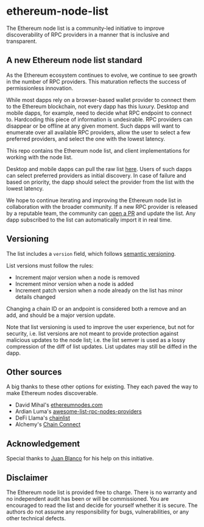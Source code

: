 # ethereum-node-list

The Ethereum node list is a community-led initiative to improve discoverability of RPC providers in a manner that is inclusive and transparent.

## A new Ethereum node list standard

As the Ethereum ecosystem continues to evolve, we continue to see growth in the number of RPC providers. This maturation reflects the success of permissionless innovation.

While most dapps rely on a browser-based wallet provider to connect them to the Ethereum blockchain, not every dapp has this luxury. Desktop and mobile dapps, for example, need to decide what RPC endpoint to connect to. Hardcoding this piece of information is undesirable. RPC providers can disappear or be offline at any given moment. Such dapps will want to enumerate over all available RPC providers, allow the user to select a few preferred providers, and select the one with the lowest latency.

This repo contains the Ethereum node list, and client implementations for working with the node list.

Desktop and mobile dapps can pull the raw list [here](https://raw.githubusercontent.com/svanas/ethereum-node-list/main/ethereum-node-list.json). Users of such dapps can select preferred providers as initial discovery. In case of failure and based on priority, the dapp should select the provider from the list with the lowest latency.

We hope to continue iterating and improving the Ethereum node list in collaboration with the broader community. If a new RPC provider is released by a reputable team, the community can [open a PR](https://github.com/svanas/ethereum-node-list/pulls) and update the list. Any dapp subscribed to the list can automatically import it in real time.

## Versioning

The list includes a `version` field, which follows [semantic versioning](https://semver.org).

List versions must follow the rules:

* Increment major version when a node is removed
* Increment minor version when a node is added
* Increment patch version when a node already on the list has minor details changed

Changing a chain ID or an andpoint is considered both a remove and an add, and should be a major version update.

Note that list versioning is used to improve the user experience, but not for security, i.e. list versions are not meant to provide protection against malicious updates to the node list; i.e. the list semver is used as a lossy compression of the diff of list updates. List updates may still be diffed in the dapp.

## Other sources

A big thanks to these other options for existing. They each paved the way to make Ethereum nodes discoverable.

* David Mihal's [ethereumnodes.com](https://ethereumnodes.com/)
* Ardian Luma's [awesome-list-rpc-nodes-providers](https://github.com/arddluma/awesome-list-rpc-nodes-providers)
* DeFi Llama's [chainlist](https://chainlist.org/)
* Alchemy's [Chain Connect](https://www.alchemy.com/chain-connect)

## Acknowledgement

Special thanks to [Juan Blanco](https://github.com/juanfranblanco) for his help on this initiative.

## Disclaimer

The Ethereum node list is provided free to charge. There is no warranty and no independent audit has been or will be commissioned. You are encouraged to read the list and decide for yourself whether it is secure. The authors do not assume any responsibility for bugs, vulnerabilities, or any other technical defects.
